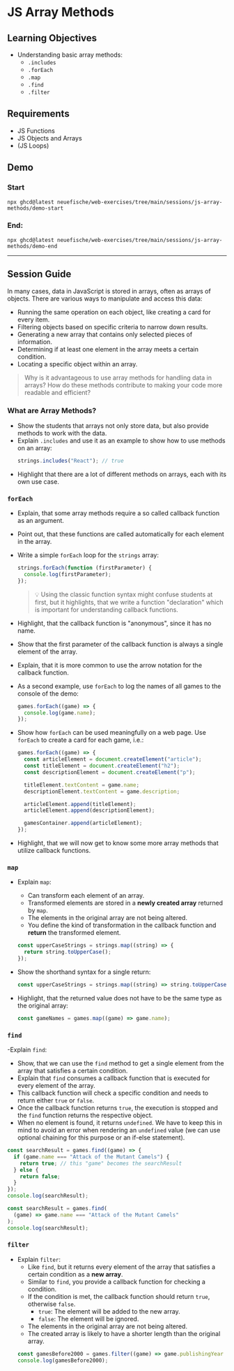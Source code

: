 # JS Array Methods

## Learning Objectives

- Understanding basic array methods:
  - `.includes`
  - `.forEach`
  - `.map`
  - `.find`
  - `.filter`

## Requirements

- JS Functions
- JS Objects and Arrays
- (JS Loops)

## Demo

### Start

```
npx ghcd@latest neuefische/web-exercises/tree/main/sessions/js-array-methods/demo-start
```

### End:

```
npx ghcd@latest neuefische/web-exercises/tree/main/sessions/js-array-methods/demo-end
```

---

## Session Guide

In many cases, data in JavaScript is stored in arrays, often as arrays of objects. There are various ways to manipulate and access this data:

- Running the same operation on each object, like creating a card for every item.
- Filtering objects based on specific criteria to narrow down results.
- Generating a new array that contains only selected pieces of information.
- Determining if at least one element in the array meets a certain condition.
- Locating a specific object within an array.

> Why is it advantageous to use array methods for handling data in arrays? How do these methods contribute to making your code more readable and efficient?

### What are Array Methods?

- Show the students that arrays not only store data, but also provide methods to work with the data.
- Explain `.includes` and use it as an example to show how to use methods on an array:
  ```js
  strings.includes("React"); // true
  ```
- Highlight that there are a lot of different methods on arrays, each with its own use case.

### `forEach`

- Explain, that some array methods require a so called callback function as an argument.
- Point out, that these functions are called automatically for each element in the array.
- Write a simple `forEach` loop for the `strings` array:
  ```js
  strings.forEach(function (firstParameter) {
    console.log(firstParameter);
  });
  ```
  > 💡 Using the classic function syntax might confuse students at first, but it highlights, that we write a function "declaration" which is important for understanding callback functions.
- Highlight, that the callback function is "anonymous", since it has no name.
- Show that the first parameter of the callback function is always a single element of the array.
- Explain, that it is more common to use the arrow notation for the callback function.
- As a second example, use `forEach` to log the names of all games to the console of the demo:

  ```js
  games.forEach((game) => {
    console.log(game.name);
  });
  ```

- Show how `forEach` can be used meaningfully on a web page. Use `forEach` to create a card for each game, i.e.:

  ```js
  games.forEach((game) => {
    const articleElement = document.createElement("article");
    const titleElement = document.createElement("h2");
    const descriptionElement = document.createElement("p");

    titleElement.textContent = game.name;
    descriptionElement.textContent = game.description;

    articleElement.append(titleElement);
    articleElement.append(descriptionElement);

    gamesContainer.append(articleElement);
  });
  ```

- Highlight, that we will now get to know some more array methods that utilize callback functions.

### `map`

- Explain `map`:

  - Can transform each element of an array.
  - Transformed elements are stored in a **newly created array** returned by `map`.
  - The elements in the original array are not being altered.
  - You define the kind of transformation in the callback function and **return** the transformed element.

  ```js
  const upperCaseStrings = strings.map((string) => {
    return string.toUpperCase();
  });
  ```

- Show the shorthand syntax for a single return:

  ```js
  const upperCaseStrings = strings.map((string) => string.toUpperCase());
  ```

- Highlight, that the returned value does not have to be the same type as the original array:
  ```js
  const gameNames = games.map((game) => game.name);
  ```

### `find`

-Explain `find`:

- Show, that we can use the `find` method to get a single element from the array that satisfies a certain condition.
- Explain that `find` consumes a callback function that is executed for every element of the array.
- This callback function will check a specific condition and needs to return either `true` or `false`.
- Once the callback function returns `true`, the execution is stopped and the `find` function returns the respective object.
- When no element is found, it returns `undefined`. We have to keep this in mind to avoid an error when rendering an `undefined` value (we can use optional chaining for this purpose or an if-else statement).

```js
const searchResult = games.find((game) => {
  if (game.name === "Attack of the Mutant Camels") {
    return true; // this "game" becomes the searchResult
  } else {
    return false;
  }
});
console.log(searchResult);
```

```js
const searchResult = games.find(
  (game) => game.name === "Attack of the Mutant Camels"
);
console.log(searchResult);
```

### `filter`

- Explain `filter`:
  - Like `find`, but it returns every element of the array that satisfies a certain condition as a **new array**.
  - Similar to `find`, you provide a callback function for checking a condition.
  - If the condition is met, the callback function should return `true`, otherwise `false`.
    - `true`: The element will be added to the new array.
    - `false`: The element will be ignored.
  - The elements in the original array are not being altered.
  - The created array is likely to have a shorter length than the original array.
  ```js
  const gamesBefore2000 = games.filter((game) => game.publishingYear < 2000);
  console.log(gamesBefore2000);
  ```
